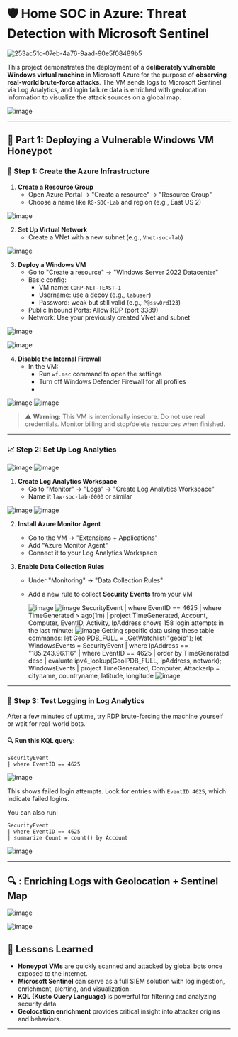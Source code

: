 # 🛡️ Home SOC in Azure: Threat Detection with Microsoft Sentinel
![253ac51c-07eb-4a76-9aad-90e5f08489b5](https://github.com/user-attachments/assets/8b5b07d8-5a38-4593-9daa-aa4cac8f1a95)

This project demonstrates the deployment of a **deliberately vulnerable Windows virtual machine** in Microsoft Azure for the purpose of **observing real-world brute-force attacks**. The VM sends logs to Microsoft Sentinel via Log Analytics, and login failure data is enriched with geolocation information to visualize the attack sources on a global map.

![image](https://github.com/user-attachments/assets/ff2c1c0e-e3ff-4635-87d0-ef0a4d7273ef)

---

## 🔐 Part 1: Deploying a Vulnerable Windows VM Honeypot

### 🧱 Step 1: Create the Azure Infrastructure

1. **Create a Resource Group**
   - Open Azure Portal → "Create a resource" → "Resource Group"
   - Choose a name like `RG-SOC-Lab` and region (e.g., East US 2)
     
![image](https://github.com/user-attachments/assets/938fd769-f2d0-415e-9a72-6e41bed1c567)

2. **Set Up Virtual Network**
   - Create a VNet with a new subnet (e.g., `Vnet-soc-lab`)

![image](https://github.com/user-attachments/assets/1526ab82-d6ad-4b5c-b678-eb1dcad68359)


3. **Deploy a Windows VM**
   - Go to "Create a resource" → "Windows Server 2022 Datacenter"
   - Basic config:
     - VM name: `CORP-NET-TEAST-1`
     - Username: use a decoy (e.g., `labuser`)
     - Password: weak but still valid (e.g., `P@ssw0rd123`)
   - Public Inbound Ports: Allow RDP (port 3389)
   - Network: Use your previously created VNet and subnet
  
 ![image](https://github.com/user-attachments/assets/cfa0a427-d2a8-409a-93fc-86065e89bd9a)

 ![image](https://github.com/user-attachments/assets/10eff5cb-4fc5-4c20-8761-89af73337c07)


4. **Disable the Internal Firewall**
   - In the VM:
     - Run `wf.msc` command to open the settings
     - Turn off Windows Defender Firewall for all profiles
     - 
![image](https://github.com/user-attachments/assets/3c980cde-af78-4651-a1fe-77d288d22ffc)
![image](https://github.com/user-attachments/assets/706b7f36-aa07-4715-83b5-a49d42d8382e)


> ⚠️ **Warning:** This VM is intentionally insecure. Do not use real credentials. Monitor billing and stop/delete resources when finished.

---

### 📈 Step 2: Set Up Log Analytics
![image](https://github.com/user-attachments/assets/3f880197-81fd-42ec-a221-16130aec36cd)
![image](https://github.com/user-attachments/assets/32c01519-2f18-4b0e-9ac8-9f19a1e30e74)


1. **Create Log Analytics Workspace**
   - Go to "Monitor" → "Logs" → "Create Log Analytics Workspace"
   - Name it `law-soc-lab-0000` or similar
     
  ![image](https://github.com/user-attachments/assets/f28d6200-819b-412d-9222-e4d23367368e)
  ![image](https://github.com/user-attachments/assets/e83a7b8c-8d16-4519-a371-7dda22f8ebb5)

     

2. **Install Azure Monitor Agent**
   - Go to the VM → "Extensions + Applications"
   - Add "Azure Monitor Agent"
   - Connect it to your Log Analytics Workspace

3. **Enable Data Collection Rules**
   - Under "Monitoring" → "Data Collection Rules"
   - Add a new rule to collect **Security Events** from your VM
  
     ![image](https://github.com/user-attachments/assets/e28f3762-bab5-4dc7-8f86-ec6a2c408a01)
     ![image](https://github.com/user-attachments/assets/02ac16f9-cdc4-4bb6-887f-3ca1898049a4)
     SecurityEvent
|   where EventID == 4625
|   where TimeGenerated > ago(1m)
|   project TimeGenerated, Account, Computer, EventID, Activity, IpAddress
shows   158 login attempts in the last minute: 
     ![image](https://github.com/user-attachments/assets/e28720f9-3fbb-405e-971d-651160900e64)
Getting specific data using these table commands:
let GeoIPDB_FULL = _GetWatchlist("geoip");
let WindowsEvents = SecurityEvent
    | where IpAddress == "185.243.96.116"
    | where EventID == 4625
    | order by TimeGenerated desc
    | evaluate ipv4_lookup(GeoIPDB_FULL, IpAddress, network);
WindowsEvents
| project TimeGenerated, Computer, AttackerIp = cityname, countryname, latitude, longitude
![image](https://github.com/user-attachments/assets/f51a8c3e-8cac-408c-ac9a-49a7fcbe432c)

---

### 🧪 Step 3: Test Logging in Log Analytics

After a few minutes of uptime, try RDP brute-forcing the machine yourself or wait for real-world bots.

#### 🔍 Run this KQL query:

```kql
SecurityEvent
| where EventID == 4625
```
![image](https://github.com/user-attachments/assets/6935df96-e8a7-42f6-925b-74e082b61438)

This shows failed login attempts. Look for entries with `EventID 4625`, which indicate failed logins.

You can also run:

```kql
SecurityEvent
| where EventID == 4625
| summarize Count = count() by Account
```
![image](https://github.com/user-attachments/assets/9be4f14d-8969-4ca7-967f-99a18367c106)

---

## 🔍 : Enriching Logs with Geolocation + Sentinel Map

![image](https://github.com/user-attachments/assets/6be99ecb-e6be-4ec5-b3c7-2d6a9d861e1b)

![image](https://github.com/user-attachments/assets/477f4a82-d193-4fd4-bcef-81155d066b4f)

## 🧠 Lessons Learned

- **Honeypot VMs** are quickly scanned and attacked by global bots once exposed to the internet.
- **Microsoft Sentinel** can serve as a full SIEM solution with log ingestion, enrichment, alerting, and visualization.
- **KQL (Kusto Query Language)** is powerful for filtering and analyzing security data.
- **Geolocation enrichment** provides critical insight into attacker origins and behaviors.

---
